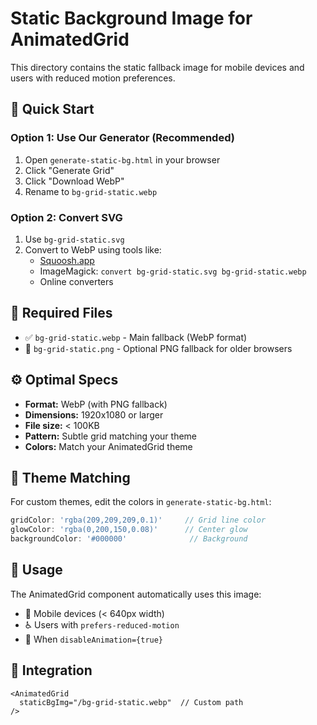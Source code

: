 # Static Background Image for AnimatedGrid

This directory contains the static fallback image for mobile devices and users with reduced motion preferences.

## 🎯 Quick Start

### Option 1: Use Our Generator (Recommended)
1. Open `generate-static-bg.html` in your browser
2. Click "Generate Grid" 
3. Click "Download WebP"
4. Rename to `bg-grid-static.webp`

### Option 2: Convert SVG
1. Use `bg-grid-static.svg` 
2. Convert to WebP using tools like:
   - [Squoosh.app](https://squoosh.app)
   - ImageMagick: `convert bg-grid-static.svg bg-grid-static.webp`
   - Online converters

## 📁 Required Files
- ✅ `bg-grid-static.webp` - Main fallback (WebP format)
- 🔄 `bg-grid-static.png` - Optional PNG fallback for older browsers

## ⚙️ Optimal Specs
- **Format:** WebP (with PNG fallback)
- **Dimensions:** 1920x1080 or larger  
- **File size:** < 100KB
- **Pattern:** Subtle grid matching your theme
- **Colors:** Match your AnimatedGrid theme

## 🎨 Theme Matching
For custom themes, edit the colors in `generate-static-bg.html`:
```javascript
gridColor: 'rgba(209,209,209,0.1)'     // Grid line color
glowColor: 'rgba(0,200,150,0.08)'      // Center glow
backgroundColor: '#000000'              // Background
```

## 🚀 Usage
The AnimatedGrid component automatically uses this image:
- 📱 Mobile devices (< 640px width)
- ♿ Users with `prefers-reduced-motion`
- 🚫 When `disableAnimation={true}`

## 🔗 Integration
```tsx
<AnimatedGrid 
  staticBgImg="/bg-grid-static.webp"  // Custom path
/>
```
